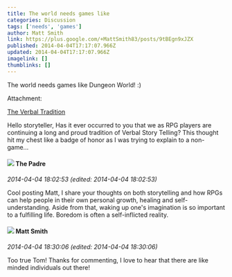 ```yaml
---
title: The world needs games like
categories: Discussion
tags: ['needs', 'games']
author: Matt Smith
link: https://plus.google.com/+MattSmith83/posts/9tBEgn9xJZX
published: 2014-04-04T17:17:07.966Z
updated: 2014-04-04T17:17:07.966Z
imagelink: []
thumblinks: []
---
```


The world needs games like Dungeon World! :)


Attachment:

<a href='http://playtofindout.blogspot.com/2014/04/the-verbal-tradition.html'>The Verbal Tradition</a>


Hello storyteller, Has it ever occurred to you that we as RPG players are continuing a long and proud tradition of Verbal Story Telling? This thought hit my chest like a badge of honor as I was trying to explain to a non-game...
<div id='comment z12xhxqrxxrten3dp23wvpqibrubtlunq'>
  <h4><img src='{{site.baseurl}}//images/avatars/102953378950954656315_photo.jpg'> The Padre</h4>
      <p><cite>2014-04-04 18:02:53 (edited: 2014-04-04 18:02:53)</cite></p>
        <p>Cool posting Matt, I share your thoughts on both storytelling and how RPGs can help people in their own personal growth, healing and self-understanding. Aside from that, waking up one&#39;s imagination is so important to a fulfilling life. Boredom is often a self-inflicted reality. </p>
</div>
        

<div id='comment z12xhxqrxxrten3dp23wvpqibrubtlunq'>
  <h4><img src='{{site.baseurl}}//images/avatars/114058978089705547111_photo.jpg'> Matt Smith</h4>
      <p><cite>2014-04-04 18:30:06 (edited: 2014-04-04 18:30:06)</cite></p>
        <p>Too true Tom! Thanks for commenting, I love to hear that there are like minded individuals out there!</p>
</div>
        
